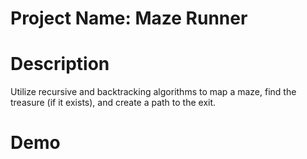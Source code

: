 # Project Name: Maze Runner

# Description

Utilize recursive and backtracking algorithms to map a maze, find the treasure (if it exists), and create a path to the exit.

# Demo


